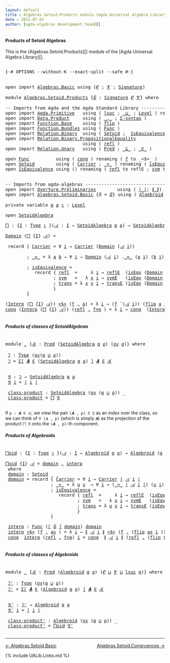 ```yaml
---
layout: default
title : Algebras.Setoid.Products module (Agda Universal Algebra Library)
date : 2021-07-03
author: [agda-algebras development team][]
---
```


#### <a id="products-of-setoidalgebras">Products of Setoid Algebras</a>

This is the [Algebras.Setoid.Products][] module of the [Agda Universal Algebra Library][].

<pre class="Agda">

<a id="339" class="Symbol">{-#</a> <a id="343" class="Keyword">OPTIONS</a> <a id="351" class="Pragma">--without-K</a> <a id="363" class="Pragma">--exact-split</a> <a id="377" class="Pragma">--safe</a> <a id="384" class="Symbol">#-}</a>


<a id="390" class="Keyword">open</a> <a id="395" class="Keyword">import</a> <a id="402" href="Algebras.Basic.html" class="Module">Algebras.Basic</a> <a id="417" class="Keyword">using</a> <a id="423" class="Symbol">(</a><a id="424" href="Algebras.Basic.html#1140" class="Generalizable">𝓞</a> <a id="426" class="Symbol">;</a> <a id="428" href="Algebras.Basic.html#1142" class="Generalizable">𝓥</a> <a id="430" class="Symbol">;</a> <a id="432" href="Algebras.Basic.html#3566" class="Function">Signature</a><a id="441" class="Symbol">)</a>

<a id="444" class="Keyword">module</a> <a id="451" href="Algebras.Setoid.Products.html" class="Module">Algebras.Setoid.Products</a> <a id="476" class="Symbol">{</a><a id="477" href="Algebras.Setoid.Products.html#477" class="Bound">𝑆</a> <a id="479" class="Symbol">:</a> <a id="481" href="Algebras.Basic.html#3566" class="Function">Signature</a> <a id="491" href="Algebras.Basic.html#1140" class="Generalizable">𝓞</a> <a id="493" href="Algebras.Basic.html#1142" class="Generalizable">𝓥</a><a id="494" class="Symbol">}</a> <a id="496" class="Keyword">where</a>

<a id="503" class="Comment">-- Imports from Agda and the Agda Standard Library --------------------------------</a>
<a id="587" class="Keyword">open</a> <a id="592" class="Keyword">import</a> <a id="599" href="Agda.Primitive.html" class="Module">Agda.Primitive</a>   <a id="616" class="Keyword">using</a> <a id="622" class="Symbol">(</a> <a id="624" href="Agda.Primitive.html#780" class="Primitive">lsuc</a> <a id="629" class="Symbol">;</a> <a id="631" href="Agda.Primitive.html#810" class="Primitive Operator">_⊔_</a> <a id="635" class="Symbol">;</a> <a id="637" href="Agda.Primitive.html#597" class="Postulate">Level</a> <a id="643" class="Symbol">)</a> <a id="645" class="Keyword">renaming</a> <a id="654" class="Symbol">(</a> <a id="656" href="Agda.Primitive.html#326" class="Primitive">Set</a> <a id="660" class="Symbol">to</a> <a id="663" class="Primitive">Type</a> <a id="668" class="Symbol">)</a>
<a id="670" class="Keyword">open</a> <a id="675" class="Keyword">import</a> <a id="682" href="Data.Product.html" class="Module">Data.Product</a>     <a id="699" class="Keyword">using</a> <a id="705" class="Symbol">(</a> <a id="707" href="Agda.Builtin.Sigma.html#236" class="InductiveConstructor Operator">_,_</a> <a id="711" class="Symbol">;</a> <a id="713" href="Data.Product.html#916" class="Function">Σ-syntax</a> <a id="722" class="Symbol">)</a>
<a id="724" class="Keyword">open</a> <a id="729" class="Keyword">import</a> <a id="736" href="Function.Base.html" class="Module">Function.Base</a>    <a id="753" class="Keyword">using</a> <a id="759" class="Symbol">(</a> <a id="761" href="Function.Base.html#1554" class="Function">flip</a> <a id="766" class="Symbol">)</a>
<a id="768" class="Keyword">open</a> <a id="773" class="Keyword">import</a> <a id="780" href="Function.Bundles.html" class="Module">Function.Bundles</a> <a id="797" class="Keyword">using</a> <a id="803" class="Symbol">(</a> <a id="805" href="Function.Bundles.html#1868" class="Record">Func</a> <a id="810" class="Symbol">)</a>
<a id="812" class="Keyword">open</a> <a id="817" class="Keyword">import</a> <a id="824" href="Relation.Binary.html" class="Module">Relation.Binary</a>  <a id="841" class="Keyword">using</a> <a id="847" class="Symbol">(</a> <a id="849" href="Relation.Binary.Bundles.html#1009" class="Record">Setoid</a> <a id="856" class="Symbol">;</a>  <a id="859" href="Relation.Binary.Structures.html#1522" class="Record">IsEquivalence</a> <a id="873" class="Symbol">)</a>
<a id="875" class="Keyword">open</a> <a id="880" class="Keyword">import</a> <a id="887" href="Relation.Binary.PropositionalEquality.html" class="Module">Relation.Binary.PropositionalEquality</a>
                             <a id="954" class="Keyword">using</a> <a id="960" class="Symbol">(</a> <a id="962" href="Agda.Builtin.Equality.html#208" class="InductiveConstructor">refl</a> <a id="967" class="Symbol">)</a>
<a id="969" class="Keyword">open</a> <a id="974" class="Keyword">import</a> <a id="981" href="Relation.Unary.html" class="Module">Relation.Unary</a>   <a id="998" class="Keyword">using</a> <a id="1004" class="Symbol">(</a> <a id="1006" href="Relation.Unary.html#1101" class="Function">Pred</a> <a id="1011" class="Symbol">;</a> <a id="1013" href="Relation.Unary.html#1742" class="Function Operator">_⊆_</a> <a id="1017" class="Symbol">;</a> <a id="1019" href="Relation.Unary.html#1523" class="Function Operator">_∈_</a> <a id="1023" class="Symbol">)</a>

<a id="1026" class="Keyword">open</a> <a id="1031" href="Function.Bundles.html#1868" class="Module">Func</a>          <a id="1045" class="Keyword">using</a> <a id="1051" class="Symbol">(</a> <a id="1053" href="Function.Bundles.html#1938" class="Field">cong</a> <a id="1058" class="Symbol">)</a> <a id="1060" class="Keyword">renaming</a> <a id="1069" class="Symbol">(</a> <a id="1071" href="Function.Bundles.html#1919" class="Field">f</a> <a id="1073" class="Symbol">to</a> <a id="1076" class="Field">_&lt;$&gt;_</a> <a id="1082" class="Symbol">)</a>
<a id="1084" class="Keyword">open</a> <a id="1089" href="Relation.Binary.Bundles.html#1009" class="Module">Setoid</a>        <a id="1103" class="Keyword">using</a> <a id="1109" class="Symbol">(</a> <a id="1111" href="Relation.Binary.Bundles.html#1072" class="Field">Carrier</a> <a id="1119" class="Symbol">;</a> <a id="1121" href="Relation.Binary.Bundles.html#1098" class="Field Operator">_≈_</a> <a id="1125" class="Symbol">)</a> <a id="1127" class="Keyword">renaming</a> <a id="1136" class="Symbol">(</a> <a id="1138" href="Relation.Binary.Bundles.html#1132" class="Field">isEquivalence</a> <a id="1152" class="Symbol">to</a> <a id="1155" class="Field">isEqv</a> <a id="1161" class="Symbol">)</a>
<a id="1163" class="Keyword">open</a> <a id="1168" href="Relation.Binary.Structures.html#1522" class="Module">IsEquivalence</a> <a id="1182" class="Keyword">using</a> <a id="1188" class="Symbol">()</a> <a id="1191" class="Keyword">renaming</a> <a id="1200" class="Symbol">(</a> <a id="1202" href="Relation.Binary.Structures.html#1568" class="Field">refl</a> <a id="1207" class="Symbol">to</a> <a id="1210" class="Field">reflE</a> <a id="1216" class="Symbol">;</a> <a id="1218" href="Relation.Binary.Structures.html#1594" class="Field">sym</a> <a id="1222" class="Symbol">to</a> <a id="1225" class="Field">symE</a> <a id="1230" class="Symbol">;</a> <a id="1232" href="Relation.Binary.Structures.html#1620" class="Field">trans</a> <a id="1238" class="Symbol">to</a> <a id="1241" class="Field">transE</a> <a id="1248" class="Symbol">)</a>


<a id="1252" class="Comment">-- Imports from agda-algebras -----------------------------------------------------</a>
<a id="1336" class="Keyword">open</a> <a id="1341" class="Keyword">import</a> <a id="1348" href="Overture.Preliminaries.html" class="Module">Overture.Preliminaries</a>        <a id="1378" class="Keyword">using</a> <a id="1384" class="Symbol">(</a> <a id="1386" href="Overture.Preliminaries.html#4227" class="Function Operator">∣_∣</a><a id="1389" class="Symbol">;</a> <a id="1391" href="Overture.Preliminaries.html#4265" class="Function Operator">∥_∥</a><a id="1394" class="Symbol">)</a>
<a id="1396" class="Keyword">open</a> <a id="1401" class="Keyword">import</a> <a id="1408" href="Algebras.Setoid.Basic.html" class="Module">Algebras.Setoid.Basic</a> <a id="1430" class="Symbol">{</a><a id="1431" class="Argument">𝑆</a> <a id="1433" class="Symbol">=</a> <a id="1435" href="Algebras.Setoid.Products.html#477" class="Bound">𝑆</a><a id="1436" class="Symbol">}</a> <a id="1438" class="Keyword">using</a> <a id="1444" class="Symbol">(</a> <a id="1446" href="Algebras.Setoid.Basic.html#2775" class="Function">Algebroid</a> <a id="1456" class="Symbol">;</a> <a id="1458" href="Algebras.Setoid.Basic.html#1930" class="Function Operator">⟦_⟧</a> <a id="1462" class="Symbol">;</a> <a id="1464" href="Algebras.Setoid.Basic.html#3240" class="Record">SetoidAlgebra</a> <a id="1478" class="Symbol">;</a> <a id="1480" href="Algebras.Setoid.Basic.html#4473" class="Function Operator">_̂_</a> <a id="1484" class="Symbol">;</a> <a id="1486" href="Algebras.Setoid.Basic.html#1150" class="Function">ov</a> <a id="1489" class="Symbol">)</a>

<a id="1492" class="Keyword">private</a> <a id="1500" class="Keyword">variable</a> <a id="1509" href="Algebras.Setoid.Products.html#1509" class="Generalizable">α</a> <a id="1511" href="Algebras.Setoid.Products.html#1511" class="Generalizable">ρ</a> <a id="1513" href="Algebras.Setoid.Products.html#1513" class="Generalizable">ι</a> <a id="1515" class="Symbol">:</a> <a id="1517" href="Agda.Primitive.html#597" class="Postulate">Level</a>

<a id="1524" class="Keyword">open</a> <a id="1529" href="Algebras.Setoid.Basic.html#3240" class="Module">SetoidAlgebra</a>

<a id="⨅"></a><a id="1544" href="Algebras.Setoid.Products.html#1544" class="Function">⨅</a> <a id="1546" class="Symbol">:</a> <a id="1548" class="Symbol">{</a><a id="1549" href="Algebras.Setoid.Products.html#1549" class="Bound">I</a> <a id="1551" class="Symbol">:</a> <a id="1553" href="Algebras.Setoid.Products.html#663" class="Primitive">Type</a> <a id="1558" href="Algebras.Setoid.Products.html#1513" class="Generalizable">ι</a> <a id="1560" class="Symbol">}(</a><a id="1562" href="Algebras.Setoid.Products.html#1562" class="Bound">𝒜</a> <a id="1564" class="Symbol">:</a> <a id="1566" href="Algebras.Setoid.Products.html#1549" class="Bound">I</a> <a id="1568" class="Symbol">→</a> <a id="1570" href="Algebras.Setoid.Basic.html#3240" class="Record">SetoidAlgebra</a> <a id="1584" href="Algebras.Setoid.Products.html#1509" class="Generalizable">α</a> <a id="1586" href="Algebras.Setoid.Products.html#1511" class="Generalizable">ρ</a><a id="1587" class="Symbol">)</a> <a id="1589" class="Symbol">→</a> <a id="1591" href="Algebras.Setoid.Basic.html#3240" class="Record">SetoidAlgebra</a> <a id="1605" class="Symbol">(</a><a id="1606" href="Algebras.Setoid.Products.html#1509" class="Generalizable">α</a> <a id="1608" href="Agda.Primitive.html#810" class="Primitive Operator">⊔</a> <a id="1610" href="Algebras.Setoid.Products.html#1513" class="Generalizable">ι</a><a id="1611" class="Symbol">)</a> <a id="1613" class="Symbol">(</a><a id="1614" href="Algebras.Setoid.Products.html#1511" class="Generalizable">ρ</a> <a id="1616" href="Agda.Primitive.html#810" class="Primitive Operator">⊔</a> <a id="1618" href="Algebras.Setoid.Products.html#1513" class="Generalizable">ι</a><a id="1619" class="Symbol">)</a>

<a id="1622" href="Algebras.Setoid.Basic.html#3306" class="Field">Domain</a> <a id="1629" class="Symbol">(</a><a id="1630" href="Algebras.Setoid.Products.html#1544" class="Function">⨅</a> <a id="1632" class="Symbol">{</a><a id="1633" href="Algebras.Setoid.Products.html#1633" class="Bound">I</a><a id="1634" class="Symbol">}</a> <a id="1636" href="Algebras.Setoid.Products.html#1636" class="Bound">𝒜</a><a id="1637" class="Symbol">)</a> <a id="1639" class="Symbol">=</a>

 <a id="1643" class="Keyword">record</a> <a id="1650" class="Symbol">{</a> <a id="1652" href="Relation.Binary.Bundles.html#1072" class="Field">Carrier</a> <a id="1660" class="Symbol">=</a> <a id="1662" class="Symbol">∀</a> <a id="1664" href="Algebras.Setoid.Products.html#1664" class="Bound">i</a> <a id="1666" class="Symbol">→</a> <a id="1668" href="Relation.Binary.Bundles.html#1072" class="Field">Carrier</a> <a id="1676" class="Symbol">(</a><a id="1677" href="Algebras.Setoid.Basic.html#3306" class="Field">Domain</a> <a id="1684" class="Symbol">(</a><a id="1685" href="Algebras.Setoid.Products.html#1636" class="Bound">𝒜</a> <a id="1687" href="Algebras.Setoid.Products.html#1664" class="Bound">i</a><a id="1688" class="Symbol">))</a>

        <a id="1700" class="Symbol">;</a> <a id="1702" href="Relation.Binary.Bundles.html#1098" class="Field Operator">_≈_</a> <a id="1706" class="Symbol">=</a> <a id="1708" class="Symbol">λ</a> <a id="1710" href="Algebras.Setoid.Products.html#1710" class="Bound">a</a> <a id="1712" href="Algebras.Setoid.Products.html#1712" class="Bound">b</a> <a id="1714" class="Symbol">→</a> <a id="1716" class="Symbol">∀</a> <a id="1718" href="Algebras.Setoid.Products.html#1718" class="Bound">i</a> <a id="1720" class="Symbol">→</a> <a id="1722" href="Algebras.Setoid.Basic.html#3306" class="Field">Domain</a> <a id="1729" class="Symbol">(</a><a id="1730" href="Algebras.Setoid.Products.html#1636" class="Bound">𝒜</a> <a id="1732" href="Algebras.Setoid.Products.html#1718" class="Bound">i</a><a id="1733" class="Symbol">)</a> <a id="1735" class="Symbol">.</a><a id="1736" href="Relation.Binary.Bundles.html#1098" class="Field Operator">_≈_</a> <a id="1740" class="Symbol">(</a><a id="1741" href="Algebras.Setoid.Products.html#1710" class="Bound">a</a> <a id="1743" href="Algebras.Setoid.Products.html#1718" class="Bound">i</a><a id="1744" class="Symbol">)</a> <a id="1746" class="Symbol">(</a><a id="1747" href="Algebras.Setoid.Products.html#1712" class="Bound">b</a> <a id="1749" href="Algebras.Setoid.Products.html#1718" class="Bound">i</a><a id="1750" class="Symbol">)</a>

        <a id="1761" class="Symbol">;</a> <a id="1763" href="Relation.Binary.Bundles.html#1132" class="Field">isEquivalence</a> <a id="1777" class="Symbol">=</a>
           <a id="1790" class="Keyword">record</a> <a id="1797" class="Symbol">{</a> <a id="1799" href="Relation.Binary.Structures.html#1568" class="Field">refl</a>  <a id="1805" class="Symbol">=</a>     <a id="1811" class="Symbol">λ</a> <a id="1813" href="Algebras.Setoid.Products.html#1813" class="Bound">i</a> <a id="1815" class="Symbol">→</a> <a id="1817" href="Algebras.Setoid.Products.html#1210" class="Field">reflE</a>  <a id="1824" class="Symbol">(</a><a id="1825" href="Algebras.Setoid.Products.html#1155" class="Field">isEqv</a> <a id="1831" class="Symbol">(</a><a id="1832" href="Algebras.Setoid.Basic.html#3306" class="Field">Domain</a> <a id="1839" class="Symbol">(</a><a id="1840" href="Algebras.Setoid.Products.html#1636" class="Bound">𝒜</a> <a id="1842" href="Algebras.Setoid.Products.html#1813" class="Bound">i</a><a id="1843" class="Symbol">)))</a>
                  <a id="1865" class="Symbol">;</a> <a id="1867" href="Relation.Binary.Structures.html#1594" class="Field">sym</a>   <a id="1873" class="Symbol">=</a>   <a id="1877" class="Symbol">λ</a> <a id="1879" href="Algebras.Setoid.Products.html#1879" class="Bound">x</a> <a id="1881" href="Algebras.Setoid.Products.html#1881" class="Bound">i</a> <a id="1883" class="Symbol">→</a> <a id="1885" href="Algebras.Setoid.Products.html#1225" class="Field">symE</a>   <a id="1892" class="Symbol">(</a><a id="1893" href="Algebras.Setoid.Products.html#1155" class="Field">isEqv</a> <a id="1899" class="Symbol">(</a><a id="1900" href="Algebras.Setoid.Basic.html#3306" class="Field">Domain</a> <a id="1907" class="Symbol">(</a><a id="1908" href="Algebras.Setoid.Products.html#1636" class="Bound">𝒜</a> <a id="1910" href="Algebras.Setoid.Products.html#1881" class="Bound">i</a><a id="1911" class="Symbol">)))(</a><a id="1915" href="Algebras.Setoid.Products.html#1879" class="Bound">x</a> <a id="1917" href="Algebras.Setoid.Products.html#1881" class="Bound">i</a><a id="1918" class="Symbol">)</a>
                  <a id="1938" class="Symbol">;</a> <a id="1940" href="Relation.Binary.Structures.html#1620" class="Field">trans</a> <a id="1946" class="Symbol">=</a> <a id="1948" class="Symbol">λ</a> <a id="1950" href="Algebras.Setoid.Products.html#1950" class="Bound">x</a> <a id="1952" href="Algebras.Setoid.Products.html#1952" class="Bound">y</a> <a id="1954" href="Algebras.Setoid.Products.html#1954" class="Bound">i</a> <a id="1956" class="Symbol">→</a> <a id="1958" href="Algebras.Setoid.Products.html#1241" class="Field">transE</a> <a id="1965" class="Symbol">(</a><a id="1966" href="Algebras.Setoid.Products.html#1155" class="Field">isEqv</a> <a id="1972" class="Symbol">(</a><a id="1973" href="Algebras.Setoid.Basic.html#3306" class="Field">Domain</a> <a id="1980" class="Symbol">(</a><a id="1981" href="Algebras.Setoid.Products.html#1636" class="Bound">𝒜</a> <a id="1983" href="Algebras.Setoid.Products.html#1954" class="Bound">i</a><a id="1984" class="Symbol">)))(</a><a id="1988" href="Algebras.Setoid.Products.html#1950" class="Bound">x</a> <a id="1990" href="Algebras.Setoid.Products.html#1954" class="Bound">i</a><a id="1991" class="Symbol">)(</a><a id="1993" href="Algebras.Setoid.Products.html#1952" class="Bound">y</a> <a id="1995" href="Algebras.Setoid.Products.html#1954" class="Bound">i</a><a id="1996" class="Symbol">)</a>
                  <a id="2016" class="Symbol">}</a>
        <a id="2026" class="Symbol">}</a>

<a id="2029" class="Symbol">(</a><a id="2030" href="Algebras.Setoid.Basic.html#3330" class="Field">Interp</a> <a id="2037" class="Symbol">(</a><a id="2038" href="Algebras.Setoid.Products.html#1544" class="Function">⨅</a> <a id="2040" class="Symbol">{</a><a id="2041" href="Algebras.Setoid.Products.html#2041" class="Bound">I</a><a id="2042" class="Symbol">}</a> <a id="2044" href="Algebras.Setoid.Products.html#2044" class="Bound">𝒜</a><a id="2045" class="Symbol">))</a> <a id="2048" href="Algebras.Setoid.Products.html#1076" class="Field Operator">&lt;$&gt;</a> <a id="2052" class="Symbol">(</a><a id="2053" href="Algebras.Setoid.Products.html#2053" class="Bound">f</a> <a id="2055" href="Agda.Builtin.Sigma.html#236" class="InductiveConstructor Operator">,</a> <a id="2057" href="Algebras.Setoid.Products.html#2057" class="Bound">a</a><a id="2058" class="Symbol">)</a> <a id="2060" class="Symbol">=</a> <a id="2062" class="Symbol">λ</a> <a id="2064" href="Algebras.Setoid.Products.html#2064" class="Bound">i</a> <a id="2066" class="Symbol">→</a> <a id="2068" class="Symbol">(</a><a id="2069" href="Algebras.Setoid.Products.html#2053" class="Bound">f</a> <a id="2071" href="Algebras.Setoid.Basic.html#4473" class="Function Operator">̂</a> <a id="2073" class="Symbol">(</a><a id="2074" href="Algebras.Setoid.Products.html#2044" class="Bound">𝒜</a> <a id="2076" href="Algebras.Setoid.Products.html#2064" class="Bound">i</a><a id="2077" class="Symbol">))</a> <a id="2080" class="Symbol">(</a><a id="2081" href="Function.Base.html#1554" class="Function">flip</a> <a id="2086" href="Algebras.Setoid.Products.html#2057" class="Bound">a</a> <a id="2088" href="Algebras.Setoid.Products.html#2064" class="Bound">i</a><a id="2089" class="Symbol">)</a>
<a id="2091" href="Function.Bundles.html#1938" class="Field">cong</a> <a id="2096" class="Symbol">(</a><a id="2097" href="Algebras.Setoid.Basic.html#3330" class="Field">Interp</a> <a id="2104" class="Symbol">(</a><a id="2105" href="Algebras.Setoid.Products.html#1544" class="Function">⨅</a> <a id="2107" class="Symbol">{</a><a id="2108" href="Algebras.Setoid.Products.html#2108" class="Bound">I</a><a id="2109" class="Symbol">}</a> <a id="2111" href="Algebras.Setoid.Products.html#2111" class="Bound">𝒜</a><a id="2112" class="Symbol">))</a> <a id="2115" class="Symbol">(</a><a id="2116" href="Agda.Builtin.Equality.html#208" class="InductiveConstructor">refl</a> <a id="2121" href="Agda.Builtin.Sigma.html#236" class="InductiveConstructor Operator">,</a> <a id="2123" href="Algebras.Setoid.Products.html#2123" class="Bound">f=g</a> <a id="2127" class="Symbol">)</a> <a id="2129" class="Symbol">=</a> <a id="2131" class="Symbol">λ</a> <a id="2133" href="Algebras.Setoid.Products.html#2133" class="Bound">i</a> <a id="2135" class="Symbol">→</a> <a id="2137" href="Function.Bundles.html#1938" class="Field">cong</a>  <a id="2143" class="Symbol">(</a><a id="2144" href="Algebras.Setoid.Basic.html#3330" class="Field">Interp</a> <a id="2151" class="Symbol">(</a><a id="2152" href="Algebras.Setoid.Products.html#2111" class="Bound">𝒜</a> <a id="2154" href="Algebras.Setoid.Products.html#2133" class="Bound">i</a><a id="2155" class="Symbol">))</a> <a id="2158" class="Symbol">(</a><a id="2159" href="Agda.Builtin.Equality.html#208" class="InductiveConstructor">refl</a> <a id="2164" href="Agda.Builtin.Sigma.html#236" class="InductiveConstructor Operator">,</a> <a id="2166" href="Function.Base.html#1554" class="Function">flip</a> <a id="2171" href="Algebras.Setoid.Products.html#2123" class="Bound">f=g</a> <a id="2175" href="Algebras.Setoid.Products.html#2133" class="Bound">i</a> <a id="2177" class="Symbol">)</a>

</pre>

##### <a id="products-of-classes-of-setoidalgebras">Products of classes of SetoidAlgebras</a>

<pre class="Agda">

<a id="2301" class="Keyword">module</a> <a id="2308" href="Algebras.Setoid.Products.html#2308" class="Module">_</a> <a id="2310" class="Symbol">{</a><a id="2311" href="Algebras.Setoid.Products.html#2311" class="Bound">𝒦</a> <a id="2313" class="Symbol">:</a> <a id="2315" href="Relation.Unary.html#1101" class="Function">Pred</a> <a id="2320" class="Symbol">(</a><a id="2321" href="Algebras.Setoid.Basic.html#3240" class="Record">SetoidAlgebra</a> <a id="2335" href="Algebras.Setoid.Products.html#1509" class="Generalizable">α</a> <a id="2337" href="Algebras.Setoid.Products.html#1511" class="Generalizable">ρ</a><a id="2338" class="Symbol">)</a> <a id="2340" class="Symbol">(</a><a id="2341" href="Algebras.Setoid.Basic.html#1150" class="Function">ov</a> <a id="2344" href="Algebras.Setoid.Products.html#1509" class="Generalizable">α</a><a id="2345" class="Symbol">)}</a> <a id="2348" class="Keyword">where</a>

 <a id="2356" href="Algebras.Setoid.Products.html#2356" class="Function">ℑ</a> <a id="2358" class="Symbol">:</a> <a id="2360" href="Algebras.Setoid.Products.html#663" class="Primitive">Type</a> <a id="2365" class="Symbol">(</a><a id="2366" href="Algebras.Setoid.Basic.html#1150" class="Function">ov</a><a id="2368" class="Symbol">(</a><a id="2369" href="Algebras.Setoid.Products.html#2335" class="Bound">α</a> <a id="2371" href="Agda.Primitive.html#810" class="Primitive Operator">⊔</a> <a id="2373" href="Algebras.Setoid.Products.html#2337" class="Bound">ρ</a><a id="2374" class="Symbol">))</a>
 <a id="2378" href="Algebras.Setoid.Products.html#2356" class="Function">ℑ</a> <a id="2380" class="Symbol">=</a> <a id="2382" href="Data.Product.html#916" class="Function">Σ[</a> <a id="2385" href="Algebras.Setoid.Products.html#2385" class="Bound">𝑨</a> <a id="2387" href="Data.Product.html#916" class="Function">∈</a> <a id="2389" class="Symbol">(</a><a id="2390" href="Algebras.Setoid.Basic.html#3240" class="Record">SetoidAlgebra</a> <a id="2404" href="Algebras.Setoid.Products.html#2335" class="Bound">α</a> <a id="2406" href="Algebras.Setoid.Products.html#2337" class="Bound">ρ</a><a id="2407" class="Symbol">)</a> <a id="2409" href="Data.Product.html#916" class="Function">]</a> <a id="2411" href="Algebras.Setoid.Products.html#2385" class="Bound">𝑨</a> <a id="2413" href="Relation.Unary.html#1523" class="Function Operator">∈</a> <a id="2415" href="Algebras.Setoid.Products.html#2311" class="Bound">𝒦</a>


 <a id="2420" href="Algebras.Setoid.Products.html#2420" class="Function">𝔄</a> <a id="2422" class="Symbol">:</a> <a id="2424" href="Algebras.Setoid.Products.html#2356" class="Function">ℑ</a> <a id="2426" class="Symbol">→</a> <a id="2428" href="Algebras.Setoid.Basic.html#3240" class="Record">SetoidAlgebra</a> <a id="2442" href="Algebras.Setoid.Products.html#2335" class="Bound">α</a> <a id="2444" href="Algebras.Setoid.Products.html#2337" class="Bound">ρ</a>
 <a id="2447" href="Algebras.Setoid.Products.html#2420" class="Function">𝔄</a> <a id="2449" href="Algebras.Setoid.Products.html#2449" class="Bound">i</a> <a id="2451" class="Symbol">=</a> <a id="2453" href="Overture.Preliminaries.html#4227" class="Function Operator">∣</a> <a id="2455" href="Algebras.Setoid.Products.html#2449" class="Bound">i</a> <a id="2457" href="Overture.Preliminaries.html#4227" class="Function Operator">∣</a>

 <a id="2461" href="Algebras.Setoid.Products.html#2461" class="Function">class-product</a> <a id="2475" class="Symbol">:</a> <a id="2477" href="Algebras.Setoid.Basic.html#3240" class="Record">SetoidAlgebra</a> <a id="2491" class="Symbol">(</a><a id="2492" href="Algebras.Setoid.Basic.html#1150" class="Function">ov</a> <a id="2495" class="Symbol">(</a><a id="2496" href="Algebras.Setoid.Products.html#2335" class="Bound">α</a> <a id="2498" href="Agda.Primitive.html#810" class="Primitive Operator">⊔</a> <a id="2500" href="Algebras.Setoid.Products.html#2337" class="Bound">ρ</a><a id="2501" class="Symbol">))</a> <a id="2504" class="Symbol">_</a>
 <a id="2507" href="Algebras.Setoid.Products.html#2461" class="Function">class-product</a> <a id="2521" class="Symbol">=</a> <a id="2523" href="Algebras.Setoid.Products.html#1544" class="Function">⨅</a> <a id="2525" href="Algebras.Setoid.Products.html#2420" class="Function">𝔄</a>

</pre>

If `p : 𝑨 ∈ 𝒦`, we view the pair `(𝑨 , p) ∈ ℑ` as an *index* over the class,
so we can think of `𝔄 (𝑨 , p)` (which is simply `𝑨`) as the projection of the
product `⨅ 𝔄` onto the `(𝑨 , p)`-th component.


##### <a id="products-of-algebroids">Products of Algebroids</a>

<pre class="Agda">

<a id="⨅oid"></a><a id="2823" href="Algebras.Setoid.Products.html#2823" class="Function">⨅oid</a> <a id="2828" class="Symbol">:</a> <a id="2830" class="Symbol">{</a><a id="2831" href="Algebras.Setoid.Products.html#2831" class="Bound">I</a> <a id="2833" class="Symbol">:</a> <a id="2835" href="Algebras.Setoid.Products.html#663" class="Primitive">Type</a> <a id="2840" href="Algebras.Setoid.Products.html#1513" class="Generalizable">ι</a> <a id="2842" class="Symbol">}(</a><a id="2844" href="Algebras.Setoid.Products.html#2844" class="Bound">𝒜</a> <a id="2846" class="Symbol">:</a> <a id="2848" href="Algebras.Setoid.Products.html#2831" class="Bound">I</a> <a id="2850" class="Symbol">→</a> <a id="2852" href="Algebras.Setoid.Basic.html#2775" class="Function">Algebroid</a> <a id="2862" href="Algebras.Setoid.Products.html#1509" class="Generalizable">α</a> <a id="2864" href="Algebras.Setoid.Products.html#1511" class="Generalizable">ρ</a><a id="2865" class="Symbol">)</a> <a id="2867" class="Symbol">→</a> <a id="2869" href="Algebras.Setoid.Basic.html#2775" class="Function">Algebroid</a> <a id="2879" class="Symbol">(</a><a id="2880" href="Algebras.Setoid.Products.html#1509" class="Generalizable">α</a> <a id="2882" href="Agda.Primitive.html#810" class="Primitive Operator">⊔</a> <a id="2884" href="Algebras.Setoid.Products.html#1513" class="Generalizable">ι</a><a id="2885" class="Symbol">)</a> <a id="2887" class="Symbol">(</a><a id="2888" href="Algebras.Setoid.Products.html#1511" class="Generalizable">ρ</a> <a id="2890" href="Agda.Primitive.html#810" class="Primitive Operator">⊔</a> <a id="2892" href="Algebras.Setoid.Products.html#1513" class="Generalizable">ι</a><a id="2893" class="Symbol">)</a>

<a id="2896" href="Algebras.Setoid.Products.html#2823" class="Function">⨅oid</a> <a id="2901" class="Symbol">{</a><a id="2902" href="Algebras.Setoid.Products.html#2902" class="Bound">I</a><a id="2903" class="Symbol">}</a> <a id="2905" href="Algebras.Setoid.Products.html#2905" class="Bound">𝒜</a> <a id="2907" class="Symbol">=</a> <a id="2909" href="Algebras.Setoid.Products.html#2933" class="Function">domain</a> <a id="2916" href="Agda.Builtin.Sigma.html#236" class="InductiveConstructor Operator">,</a> <a id="2918" href="Algebras.Setoid.Products.html#3380" class="Function">interp</a>
 <a id="2926" class="Keyword">where</a>
 <a id="2933" href="Algebras.Setoid.Products.html#2933" class="Function">domain</a> <a id="2940" class="Symbol">:</a> <a id="2942" href="Relation.Binary.Bundles.html#1009" class="Record">Setoid</a> <a id="2949" class="Symbol">_</a> <a id="2951" class="Symbol">_</a>
 <a id="2954" href="Algebras.Setoid.Products.html#2933" class="Function">domain</a> <a id="2961" class="Symbol">=</a> <a id="2963" class="Keyword">record</a> <a id="2970" class="Symbol">{</a> <a id="2972" href="Relation.Binary.Bundles.html#1072" class="Field">Carrier</a> <a id="2980" class="Symbol">=</a> <a id="2982" class="Symbol">∀</a> <a id="2984" href="Algebras.Setoid.Products.html#2984" class="Bound">i</a> <a id="2986" class="Symbol">→</a> <a id="2988" href="Relation.Binary.Bundles.html#1072" class="Field">Carrier</a> <a id="2996" href="Overture.Preliminaries.html#4227" class="Function Operator">∣</a> <a id="2998" href="Algebras.Setoid.Products.html#2905" class="Bound">𝒜</a> <a id="3000" href="Algebras.Setoid.Products.html#2984" class="Bound">i</a> <a id="3002" href="Overture.Preliminaries.html#4227" class="Function Operator">∣</a>
                 <a id="3021" class="Symbol">;</a> <a id="3023" href="Relation.Binary.Bundles.html#1098" class="Field Operator">_≈_</a> <a id="3027" class="Symbol">=</a> <a id="3029" class="Symbol">λ</a> <a id="3031" href="Algebras.Setoid.Products.html#3031" class="Bound">u</a> <a id="3033" href="Algebras.Setoid.Products.html#3033" class="Bound">v</a>  <a id="3036" class="Symbol">→</a> <a id="3038" class="Symbol">∀</a> <a id="3040" href="Algebras.Setoid.Products.html#3040" class="Bound">i</a> <a id="3042" class="Symbol">→</a> <a id="3044" class="Symbol">(</a><a id="3045" href="Relation.Binary.Bundles.html#1098" class="Field Operator">_≈_</a> <a id="3049" href="Overture.Preliminaries.html#4227" class="Function Operator">∣</a> <a id="3051" href="Algebras.Setoid.Products.html#2905" class="Bound">𝒜</a> <a id="3053" href="Algebras.Setoid.Products.html#3040" class="Bound">i</a> <a id="3055" href="Overture.Preliminaries.html#4227" class="Function Operator">∣</a><a id="3056" class="Symbol">)</a> <a id="3058" class="Symbol">(</a><a id="3059" href="Algebras.Setoid.Products.html#3031" class="Bound">u</a> <a id="3061" href="Algebras.Setoid.Products.html#3040" class="Bound">i</a><a id="3062" class="Symbol">)</a> <a id="3064" class="Symbol">(</a><a id="3065" href="Algebras.Setoid.Products.html#3033" class="Bound">v</a> <a id="3067" href="Algebras.Setoid.Products.html#3040" class="Bound">i</a><a id="3068" class="Symbol">)</a>
                 <a id="3087" class="Symbol">;</a> <a id="3089" href="Relation.Binary.Bundles.html#1132" class="Field">isEquivalence</a> <a id="3103" class="Symbol">=</a>
                    <a id="3125" class="Keyword">record</a> <a id="3132" class="Symbol">{</a> <a id="3134" href="Relation.Binary.Structures.html#1568" class="Field">refl</a>  <a id="3140" class="Symbol">=</a>     <a id="3146" class="Symbol">λ</a> <a id="3148" href="Algebras.Setoid.Products.html#3148" class="Bound">i</a> <a id="3150" class="Symbol">→</a> <a id="3152" href="Algebras.Setoid.Products.html#1210" class="Field">reflE</a>  <a id="3159" class="Symbol">(</a><a id="3160" href="Algebras.Setoid.Products.html#1155" class="Field">isEqv</a> <a id="3166" href="Overture.Preliminaries.html#4227" class="Function Operator">∣</a> <a id="3168" href="Algebras.Setoid.Products.html#2905" class="Bound">𝒜</a> <a id="3170" href="Algebras.Setoid.Products.html#3148" class="Bound">i</a> <a id="3172" href="Overture.Preliminaries.html#4227" class="Function Operator">∣</a><a id="3173" class="Symbol">)</a>
                           <a id="3202" class="Symbol">;</a> <a id="3204" href="Relation.Binary.Structures.html#1594" class="Field">sym</a>   <a id="3210" class="Symbol">=</a>   <a id="3214" class="Symbol">λ</a> <a id="3216" href="Algebras.Setoid.Products.html#3216" class="Bound">x</a> <a id="3218" href="Algebras.Setoid.Products.html#3218" class="Bound">i</a> <a id="3220" class="Symbol">→</a> <a id="3222" href="Algebras.Setoid.Products.html#1225" class="Field">symE</a>   <a id="3229" class="Symbol">(</a><a id="3230" href="Algebras.Setoid.Products.html#1155" class="Field">isEqv</a> <a id="3236" href="Overture.Preliminaries.html#4227" class="Function Operator">∣</a> <a id="3238" href="Algebras.Setoid.Products.html#2905" class="Bound">𝒜</a> <a id="3240" href="Algebras.Setoid.Products.html#3218" class="Bound">i</a> <a id="3242" href="Overture.Preliminaries.html#4227" class="Function Operator">∣</a><a id="3243" class="Symbol">)(</a><a id="3245" href="Algebras.Setoid.Products.html#3216" class="Bound">x</a> <a id="3247" href="Algebras.Setoid.Products.html#3218" class="Bound">i</a><a id="3248" class="Symbol">)</a>
                           <a id="3277" class="Symbol">;</a> <a id="3279" href="Relation.Binary.Structures.html#1620" class="Field">trans</a> <a id="3285" class="Symbol">=</a> <a id="3287" class="Symbol">λ</a> <a id="3289" href="Algebras.Setoid.Products.html#3289" class="Bound">u</a> <a id="3291" href="Algebras.Setoid.Products.html#3291" class="Bound">v</a> <a id="3293" href="Algebras.Setoid.Products.html#3293" class="Bound">i</a> <a id="3295" class="Symbol">→</a> <a id="3297" href="Algebras.Setoid.Products.html#1241" class="Field">transE</a> <a id="3304" class="Symbol">(</a><a id="3305" href="Algebras.Setoid.Products.html#1155" class="Field">isEqv</a> <a id="3311" href="Overture.Preliminaries.html#4227" class="Function Operator">∣</a> <a id="3313" href="Algebras.Setoid.Products.html#2905" class="Bound">𝒜</a> <a id="3315" href="Algebras.Setoid.Products.html#3293" class="Bound">i</a> <a id="3317" href="Overture.Preliminaries.html#4227" class="Function Operator">∣</a><a id="3318" class="Symbol">)(</a><a id="3320" href="Algebras.Setoid.Products.html#3289" class="Bound">u</a> <a id="3322" href="Algebras.Setoid.Products.html#3293" class="Bound">i</a><a id="3323" class="Symbol">)(</a><a id="3325" href="Algebras.Setoid.Products.html#3291" class="Bound">v</a> <a id="3327" href="Algebras.Setoid.Products.html#3293" class="Bound">i</a><a id="3328" class="Symbol">)</a>
                           <a id="3357" class="Symbol">}</a>
                 <a id="3376" class="Symbol">}</a>

 <a id="3380" href="Algebras.Setoid.Products.html#3380" class="Function">interp</a> <a id="3387" class="Symbol">:</a> <a id="3389" href="Function.Bundles.html#1868" class="Record">Func</a> <a id="3394" class="Symbol">(</a><a id="3395" href="Algebras.Setoid.Basic.html#1930" class="Function Operator">⟦</a> <a id="3397" href="Algebras.Setoid.Products.html#477" class="Bound">𝑆</a> <a id="3399" href="Algebras.Setoid.Basic.html#1930" class="Function Operator">⟧</a> <a id="3401" href="Algebras.Setoid.Products.html#2933" class="Function">domain</a><a id="3407" class="Symbol">)</a> <a id="3409" href="Algebras.Setoid.Products.html#2933" class="Function">domain</a>
 <a id="3417" href="Algebras.Setoid.Products.html#3380" class="Function">interp</a> <a id="3424" href="Algebras.Setoid.Products.html#1076" class="Field Operator">&lt;$&gt;</a> <a id="3428" class="Symbol">(</a><a id="3429" href="Algebras.Setoid.Products.html#3429" class="Bound">f</a> <a id="3431" href="Agda.Builtin.Sigma.html#236" class="InductiveConstructor Operator">,</a> <a id="3433" href="Algebras.Setoid.Products.html#3433" class="Bound">as</a> <a id="3436" class="Symbol">)</a> <a id="3438" class="Symbol">=</a> <a id="3440" class="Symbol">λ</a> <a id="3442" href="Algebras.Setoid.Products.html#3442" class="Bound">i</a> <a id="3444" class="Symbol">→</a> <a id="3446" href="Overture.Preliminaries.html#4265" class="Function Operator">∥</a> <a id="3448" href="Algebras.Setoid.Products.html#2905" class="Bound">𝒜</a> <a id="3450" href="Algebras.Setoid.Products.html#3442" class="Bound">i</a> <a id="3452" href="Overture.Preliminaries.html#4265" class="Function Operator">∥</a> <a id="3454" href="Algebras.Setoid.Products.html#1076" class="Field Operator">&lt;$&gt;</a> <a id="3458" class="Symbol">(</a><a id="3459" href="Algebras.Setoid.Products.html#3429" class="Bound">f</a> <a id="3461" href="Agda.Builtin.Sigma.html#236" class="InductiveConstructor Operator">,</a> <a id="3463" class="Symbol">(</a><a id="3464" href="Function.Base.html#1554" class="Function">flip</a> <a id="3469" href="Algebras.Setoid.Products.html#3433" class="Bound">as</a> <a id="3472" href="Algebras.Setoid.Products.html#3442" class="Bound">i</a> <a id="3474" class="Symbol">))</a>
 <a id="3478" href="Function.Bundles.html#1938" class="Field">cong</a>  <a id="3484" href="Algebras.Setoid.Products.html#3380" class="Function">interp</a> <a id="3491" class="Symbol">(</a><a id="3492" href="Agda.Builtin.Equality.html#208" class="InductiveConstructor">refl</a> <a id="3497" href="Agda.Builtin.Sigma.html#236" class="InductiveConstructor Operator">,</a> <a id="3499" href="Algebras.Setoid.Products.html#3499" class="Bound">f=g</a><a id="3502" class="Symbol">)</a> <a id="3504" href="Algebras.Setoid.Products.html#3504" class="Bound">i</a> <a id="3506" class="Symbol">=</a> <a id="3508" href="Function.Bundles.html#1938" class="Field">cong</a>  <a id="3514" href="Overture.Preliminaries.html#4265" class="Function Operator">∥</a> <a id="3516" href="Algebras.Setoid.Products.html#2905" class="Bound">𝒜</a> <a id="3518" href="Algebras.Setoid.Products.html#3504" class="Bound">i</a> <a id="3520" href="Overture.Preliminaries.html#4265" class="Function Operator">∥</a> <a id="3522" class="Symbol">(</a><a id="3523" href="Agda.Builtin.Equality.html#208" class="InductiveConstructor">refl</a> <a id="3528" href="Agda.Builtin.Sigma.html#236" class="InductiveConstructor Operator">,</a> <a id="3530" class="Symbol">(</a><a id="3531" href="Function.Base.html#1554" class="Function">flip</a> <a id="3536" href="Algebras.Setoid.Products.html#3499" class="Bound">f=g</a> <a id="3540" href="Algebras.Setoid.Products.html#3504" class="Bound">i</a><a id="3541" class="Symbol">))</a>

</pre>

##### <a id="products-of-classes-of-algebroids">Products of classes of Algebroids</a>

<pre class="Agda">

<a id="3658" class="Keyword">module</a> <a id="3665" href="Algebras.Setoid.Products.html#3665" class="Module">_</a> <a id="3667" class="Symbol">{</a><a id="3668" href="Algebras.Setoid.Products.html#3668" class="Bound">𝒦</a> <a id="3670" class="Symbol">:</a> <a id="3672" href="Relation.Unary.html#1101" class="Function">Pred</a> <a id="3677" class="Symbol">(</a><a id="3678" href="Algebras.Setoid.Basic.html#2775" class="Function">Algebroid</a> <a id="3688" href="Algebras.Setoid.Products.html#1509" class="Generalizable">α</a> <a id="3690" href="Algebras.Setoid.Products.html#1511" class="Generalizable">ρ</a><a id="3691" class="Symbol">)</a> <a id="3693" class="Symbol">(</a><a id="3694" href="Algebras.Setoid.Products.html#491" class="Bound">𝓞</a> <a id="3696" href="Agda.Primitive.html#810" class="Primitive Operator">⊔</a> <a id="3698" href="Algebras.Setoid.Products.html#493" class="Bound">𝓥</a> <a id="3700" href="Agda.Primitive.html#810" class="Primitive Operator">⊔</a> <a id="3702" href="Agda.Primitive.html#780" class="Primitive">lsuc</a> <a id="3707" href="Algebras.Setoid.Products.html#1509" class="Generalizable">α</a><a id="3708" class="Symbol">)}</a> <a id="3711" class="Keyword">where</a>

 <a id="3719" href="Algebras.Setoid.Products.html#3719" class="Function">ℑ&#39;</a> <a id="3722" class="Symbol">:</a> <a id="3724" href="Algebras.Setoid.Products.html#663" class="Primitive">Type</a> <a id="3729" class="Symbol">(</a><a id="3730" href="Algebras.Setoid.Basic.html#1150" class="Function">ov</a><a id="3732" class="Symbol">(</a><a id="3733" href="Algebras.Setoid.Products.html#3688" class="Bound">α</a> <a id="3735" href="Agda.Primitive.html#810" class="Primitive Operator">⊔</a> <a id="3737" href="Algebras.Setoid.Products.html#3690" class="Bound">ρ</a><a id="3738" class="Symbol">))</a>
 <a id="3742" href="Algebras.Setoid.Products.html#3719" class="Function">ℑ&#39;</a> <a id="3745" class="Symbol">=</a> <a id="3747" href="Data.Product.html#916" class="Function">Σ[</a> <a id="3750" href="Algebras.Setoid.Products.html#3750" class="Bound">𝑨</a> <a id="3752" href="Data.Product.html#916" class="Function">∈</a> <a id="3754" class="Symbol">(</a><a id="3755" href="Algebras.Setoid.Basic.html#2775" class="Function">Algebroid</a> <a id="3765" href="Algebras.Setoid.Products.html#3688" class="Bound">α</a> <a id="3767" href="Algebras.Setoid.Products.html#3690" class="Bound">ρ</a><a id="3768" class="Symbol">)</a> <a id="3770" href="Data.Product.html#916" class="Function">]</a> <a id="3772" href="Algebras.Setoid.Products.html#3750" class="Bound">𝑨</a> <a id="3774" href="Relation.Unary.html#1523" class="Function Operator">∈</a> <a id="3776" href="Algebras.Setoid.Products.html#3668" class="Bound">𝒦</a>


 <a id="3781" href="Algebras.Setoid.Products.html#3781" class="Function">𝔄&#39;</a> <a id="3784" class="Symbol">:</a> <a id="3786" href="Algebras.Setoid.Products.html#3719" class="Function">ℑ&#39;</a> <a id="3789" class="Symbol">→</a> <a id="3791" href="Algebras.Setoid.Basic.html#2775" class="Function">Algebroid</a> <a id="3801" href="Algebras.Setoid.Products.html#3688" class="Bound">α</a> <a id="3803" href="Algebras.Setoid.Products.html#3690" class="Bound">ρ</a>
 <a id="3806" href="Algebras.Setoid.Products.html#3781" class="Function">𝔄&#39;</a> <a id="3809" href="Algebras.Setoid.Products.html#3809" class="Bound">i</a> <a id="3811" class="Symbol">=</a> <a id="3813" href="Overture.Preliminaries.html#4227" class="Function Operator">∣</a> <a id="3815" href="Algebras.Setoid.Products.html#3809" class="Bound">i</a> <a id="3817" href="Overture.Preliminaries.html#4227" class="Function Operator">∣</a>

 <a id="3821" href="Algebras.Setoid.Products.html#3821" class="Function">class-product&#39;</a> <a id="3836" class="Symbol">:</a> <a id="3838" href="Algebras.Setoid.Basic.html#2775" class="Function">Algebroid</a> <a id="3848" class="Symbol">(</a><a id="3849" href="Algebras.Setoid.Basic.html#1150" class="Function">ov</a> <a id="3852" class="Symbol">(</a><a id="3853" href="Algebras.Setoid.Products.html#3688" class="Bound">α</a> <a id="3855" href="Agda.Primitive.html#810" class="Primitive Operator">⊔</a> <a id="3857" href="Algebras.Setoid.Products.html#3690" class="Bound">ρ</a><a id="3858" class="Symbol">))</a> <a id="3861" class="Symbol">_</a>
 <a id="3864" href="Algebras.Setoid.Products.html#3821" class="Function">class-product&#39;</a> <a id="3879" class="Symbol">=</a> <a id="3881" href="Algebras.Setoid.Products.html#2823" class="Function">⨅oid</a> <a id="3886" href="Algebras.Setoid.Products.html#3781" class="Function">𝔄&#39;</a>

</pre>

--------------------------------

[← Algebras.Setoid.Basic](Algebras.Setoid.Basic.html)
<span style="float:right;">[Algebras.Setoid.Congruences →](Algebras.Setoid.Congruences.html)</span>

{% include UALib.Links.md %}

[agda-algebras development team]: https://github.com/ualib/agda-algebras#the-agda-algebras-development-team
